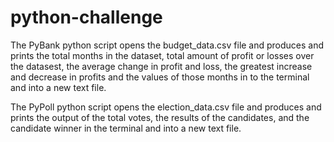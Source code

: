 # python-challenge

The PyBank python script opens the budget_data.csv file and produces and prints the total months in the dataset, total amount of profit or losses over the datasest, the average change in profit and loss, the greatest increase and decrease in profits and the values of those months in to the terminal and into a new text file. 

The PyPoll python script opens the election_data.csv file and produces and prints the output of the total votes, the results of the candidates, and the candidate winner in the terminal and into a new text file. 
